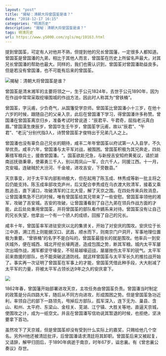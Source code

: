 ```yaml
---
layout: "post"
title: "揭秘：清朝大将曾国荃是谁？"
date: "2018-12-17 16:15"
categories: "明清历史"
description: "揭秘：清朝大将曾国荃是谁？"
tags: 明清历史
url: https://www.y5000.com/zgls/mq/10163.html
---
```






提到曾国荃，可定有人对他并不熟，但提到他的兄长曾国藩，一定很多人都知道。曾国荃是曾国潘的九弟，相比于其他人而言，曾国荃在历史上所留名声最大，对其兄长曾国潘的帮助也最大。同样的，我们也需认识到，曾国荃对曾国潘助益良多。但是若没有曾国潘，也不可能有后来的曾国荃。

![揭秘：清朝大将曾国荃是谁？](/uploads/allimg/170111/6-1F111141451L2.JPG)

曾国荃是清末湘军的主要将领之一，生于公元1824年，去世于公元1890年，因为在作战中常常采取挖壕围城的作战方法，因此时人称其为“曾铁桶”。

曾国荃，字沅甫，少负奇气，从国籓受学京师。曾国荃比曾国潘小十三岁，在他十六岁的时候，跟随自己的父亲入京，此后在曾国潘下学习，得曾国潘许多称赞。曾国潘在曾国荃离京归乡，准备考试时曾说道：“辰君平、午君奇，屈指老沅真白眉。”曾国潢生庚辰岁，曾国华生壬午岁，曾国荃字沅甫，故以“辰君”、“午君”、“老沅”分别代指3人，诗赞曾国荃才俊特出于兄弟几人之上。

曾国潘也没有辜负自己兄长的期待，咸丰二年年曾国荃以府试第一人入县学，不久举优贡。咸丰六年，曾国潘与太平军对战，被围困。曾国荃积极为其兄奔走，四处筹措军粮兵士，援救曾国潘。“。国荃欲赴兄急，与新授吉安知府黄冕议，请於湖南巡抚骆秉章，使募勇三千人，别以周凤山一军，合六千人，同援江西。十一月，克安福，连破贼於大汾河、千金坡，进攻吉安，下旁数县。”

天京事变，对于太平军内部影响极大，但在起用了陈玉成、林秀成等新一批主将之后仍能支持。陈玉成率部攻克庐州，后又配合李秀成在乌衣渡大败清军，接着又乘胜追击，直下浦口，攻破清军的江北大营，解了天京之围。在四处传来兵败消息，让曾国潘焦急不已的时候，唯有曾国荃给其兄带来了一些安慰。曾国荃率领他的湘军，攻破了吉安城。吉安的攻破，让曾国潘看到了自己九弟在领兵作战方面的才能，此后处处重用曾国荃，并将曾国荃的部队看作嫡系来对待。曾国荃没有让自己的兄长失望，他拿出一个有一个骄人的成绩，回报了自己的兄长。

咸丰十年，曾国荃率军进驻安庆以北的集贤关，开始了对安庆的围攻。安庆位于长江中游，溯江而上则能据汉口、武昌，顺水而下，则南京门户洞开，军事地理位置极为重要。“曾铁桶”的名字不是白叫的，曾国荃最擅长的就是围攻。他率兵一到安庆城外，便在城西、城北开挖长壕两道，造成包围之势，断其军粮。城内太平军屡次出城作战，湘军都坚守壕垒，不轻易越壕迎战，屡屡挫伤太平军的锐气。太平军前来救援的部队，也不能突破这道防线。就这样曾国荃与太平军长久的推拉战开始了。事实再一次证明了曾国荃在军事上的才能，曾国荃凭借此种手段，大大削减了太平军的力量，将被太平军占领长达9年之久的安庆拿下。

![](https://img.y5000.com/uploads/allimg/170111/141JK4I-0.jpg)

1862年春，曾国藩开始部署进攻天京，主攻任务由曾国荃负责。曾国潘当时制定的政策是分兵四路大军，随后从不同方向进攻，形成围困之势。但是曾国荃急功近利，率领自己的部下一路领先，甩掉后方部队，孤军深入，连下无为、巢县、含山、和州、太平府、东梁山、金柱关、芜湖、江宁镇、大胜关等地，直逼天京城，使围攻之计，成为一纸空文。并且在曾国潘写信劝说其暂退的时候，也拒绝，坚决要拿下首功。

虽然攻下了天京城，但是曾国荃却没有受到什么实际上的嘉奖，只赐给他几个空名。另外H他还被清廷批评，后曾国潘请求清廷将其卸职。曾国荃后来又被起复，又请辞，解甲归田后，于1890年病逝于南京，时年67岁，谥忠襄。有《曾忠襄公奏议》存世。
